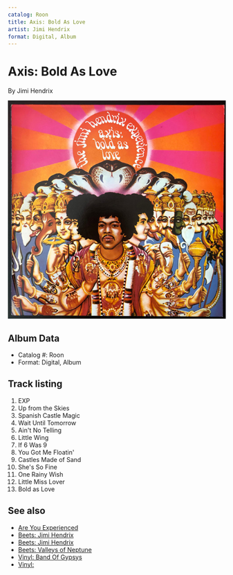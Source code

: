 ```yaml
---
catalog: Roon
title: Axis: Bold As Love
artist: Jimi Hendrix
format: Digital, Album
---
```


# Axis: Bold As Love

By Jimi Hendrix

![](../../assets/albumcovers/Jimi_Hendrix-Axis-_Bold_As_Love.png)

## Album Data

- Catalog #: Roon
- Format: Digital, Album


## Track listing


1. EXP
2. Up from the Skies
3. Spanish Castle Magic
4. Wait Until Tomorrow
5. Ain't No Telling
6. Little Wing
7. If 6 Was 9
8. You Got Me Floatin'
9. Castles Made of Sand
10. She's So Fine
11. One Rainy Wish
12. Little Miss Lover
13. Bold as Love


## See also

- [Are You Experienced](Are_You_Experienced.md)
- [Beets: Jimi Hendrix](../../Beets/Jimi_Hendrix/Jimi_Hendrix_2.md)
- [Beets: Jimi Hendrix](../../Beets/Jimi_Hendrix/Jimi_Hendrix.md)
- [Beets: Valleys of Neptune](../../Beets/Jimi_Hendrix/Valleys_of_Neptune.md)
- [Vinyl: Band Of Gypsys](../../Vinyl/Jimi_Hendrix/Band_Of_Gypsys.md)
- [Vinyl: ](../../Vinyl/Jimi_Hendrix/Jimi_Hendrix.md)
